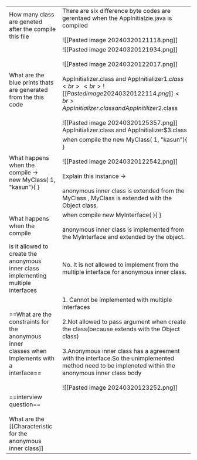 
|                                                                                                          |                                                                                                                                                                                                                                                                                                                                                            |
| -------------------------------------------------------------------------------------------------------- | ---------------------------------------------------------------------------------------------------------------------------------------------------------------------------------------------------------------------------------------------------------------------------------------------------------------------------------------------------------- |
| How many class <br>are geneted <br>after the compile <br>this file                                       | There are six difference byte codes are gerentaed when the  AppInitialzie.java is compiled <br><br>![[Pasted image 20240320121118.png]]<br>                                                                                                                                                                                                                |
| What are the <br>blue prints thats<br>are generated<br>from the this code                                | ![[Pasted image 20240320121934.png]]<br><br>![[Pasted image 20240320122017.png]]<br><br>AppInitializer.class and AppInitializer$1.class<br><br>![[Pasted image 20240320122114.png]]<br>AppInitializer.class and AppInitilizer$2.class<br><br>![[Pasted image 20240320125357.png]]<br>AppInitializer.class and AppInitializer$3.class                       |
| What happens <br>when the compile -><br>new MyClass( 1, "kasun"){ }                                      | when compile the new MyClass( 1, "kasun"){ }<br><br>![[Pasted image 20240320122542.png]]<br><br>Explain this instance -><br><br>anonymous inner class is extended from the  MyClass , MyClass is extended with the Object class.<br>                                                                                                                       |
| What happens <br>when the compile                                                                        | when compile new MyInterface( ){ }<br><br>anonymous inner class is implemented from the MyInterface and extended by the object.                                                                                                                                                                                                                            |
| is it allowed to create the <br>anonymous inner class<br>implementing <br>multiple interfaces            | No. It is not allowed to implement from the multiple interface for anonymous inner class.                                                                                                                                                                                                                                                                  |
| ==What are the constraints for the <br>anonymous inner<br>classes when Implements with a <br>interface== | 1. Cannot be implemented with multiple interfaces<br><br>2.Not allowed to pass argument when create the class(because extends with the Object class)<br><br>3.Anonymous inner class has a agreement with the interface.So the unimplemented method need to be impleneted within the anonymous inner class body<br><br>![[Pasted image 20240320123252.png]] |
| ==interview question==<br><br>What are the [[Characteristic for the anonymous inner class]]              |                                                                                                                                                                                                                                                                                                                                                            |
